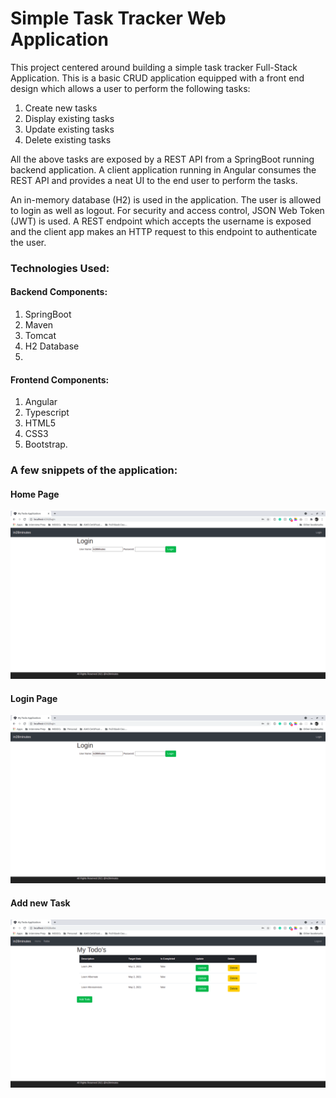 # Simple Task Tracker Web Application

<p> This project centered around building a simple task tracker Full-Stack Application. This is a basic CRUD application equipped with a front end design which allows a user to perform the following tasks: </p>

1. Create new tasks
2. Display existing tasks
3. Update existing tasks
4. Delete existing tasks

<p> All the above tasks are exposed by a REST API from a SpringBoot running backend application. A client application running in Angular consumes the REST API and provides a neat UI to the end user to perform the tasks. </p>


<p> An in-memory database (H2) is used in the application. The user is allowed to login as well as logout. For security and access control, JSON Web Token (JWT) is used. A REST endpoint which accepts the username is exposed and the client app makes an HTTP request to this endpoint to authenticate the user. <p>



### Technologies Used: 
#### Backend Components: 
1. SpringBoot
2. Maven
3. Tomcat
4. H2 Database
5. 

#### Frontend Components: 
1. Angular
2. Typescript
3. HTML5
4. CSS3
5. Bootstrap.

### A few snippets of the application: 

#### Home Page
![Home_Page](https://github.com/animeshpaul91/Spring-and-Hibernate-Masterclass/blob/main/Full_Stack_with_SpringBoot_and_Angular/Applicationv2.0/snaps/login.png?raw=true)

#### Login Page
![Login_Page](https://github.com/animeshpaul91/Spring-and-Hibernate-Masterclass/blob/main/Full_Stack_with_SpringBoot_and_Angular/Applicationv2.0/snaps/login.png?raw=true)

#### Add new Task
![Create_task](https://github.com/animeshpaul91/Spring-and-Hibernate-Masterclass/blob/main/Full_Stack_with_SpringBoot_and_Angular/Applicationv2.0/snaps/todos.png?raw=true)
